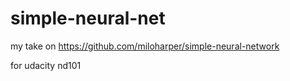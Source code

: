 # simple-neural-net

my take on https://github.com/miloharper/simple-neural-network

for udacity nd101
